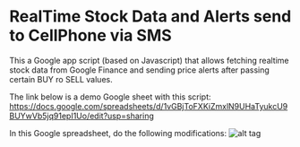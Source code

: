 # RealTime Stock Data and Alerts send to CellPhone via SMS
This a Google app script (based on Javascript) that allows fetching realtime stock data from Google Finance and sending price alerts after passing certain BUY ro SELL values.

The link below is a demo Google sheet with this script:
https://docs.google.com/spreadsheets/d/1vGBjToFXKiZmxlN9UHaTyukcU9BUYwVb5jq91epI1Uo/edit?usp=sharing

In this Google spreadsheet, do the following modifications:
![alt tag](https://cloud.githubusercontent.com/assets/10473229/20589811/ab5c0d14-b1d3-11e6-914c-5b9225170805.png)
